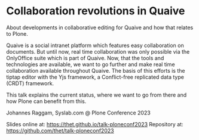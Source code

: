 # Collaboration revolutions in Quaive

About developments in collaborative editing for Quaive and how that relates to Plone.

Quaive is a social intranet platform which features easy collaboration on documents. But until now, real time collaboration was only possible via the OnlyOffice suite which is part of Quaive. Now, that the tools and technologies are available, we want to go further and make real time collaboration available throughout Quaive. The basis of this efforts is the tiptap editor with the Yjs framework, a Conflict-free replicated data type (CRDT) framework.

This talk explains the current status, where we want to go from there and how Plone can benefit from this.


Johannes Raggam, Syslab.com @ Plone Conference 2023


Slides online at: https://thet.github.io/talk-ploneconf2023
Repository at:    https://github.com/thet/talk-ploneconf2023
